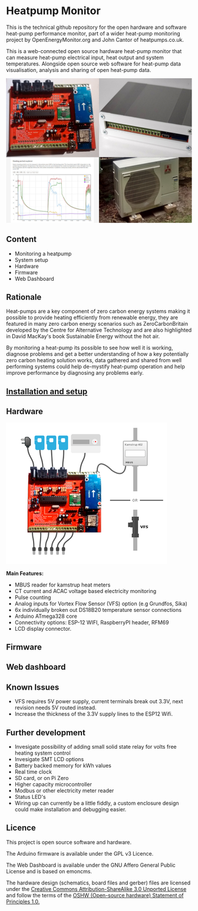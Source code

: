 # Heatpump Monitor

This is the technical github repository for the open hardware and software heat-pump performance monitor, part of a wider heat-pump monitoring project by OpenEnergyMonitor.org and John Cantor of heatpumps.co.uk.

This is a web-connected open source hardware heat-pump monitor that can measure heat-pump electrical input, heat output and system temperatures. Alongside open source web software for heat-pump data visualisation, analysis and sharing of open heat-pump data.

![Heatpump monitor](images/topgraphic.jpg)

## Content

- Monitoring a heatpump
- System setup
- Hardware
- Firmware
- Web Dashboard

## Rationale

Heat-pumps are a key component of zero carbon energy systems making it possible to provide heating efficiently from renewable energy, they are featured in many zero carbon energy scenarios such as ZeroCarbonBritain developed by the Centre for Alternative Technology and are also highlighted in David MacKay's book Sustainable Energy without the hot air.

By monitoring a heat-pump its possible to see how well it is working, diagnose problems and get a better understanding of how a key potentially zero carbon heating solution works, data gathered and shared from well performing systems could help de-mystify heat-pump operation and help improve performance by diagnosing any problems early.

## [Installation and setup](installation.md)

## Hardware

![Heatpump monitor](images/HPgraphic.png)

**Main Features:**

- MBUS reader for kamstrup heat meters
- CT current and ACAC voltage based electricity monitoring 
- Pulse counting 
- Analog inputs for Vortex Flow Sensor (VFS) option (e.g Grundfos, Sika) 
- 6x individually broken out DS18B20 temperature sensor connections 
- Arduino ATmega328 core 
- Connectivity options: ESP-12 WIFI, RaspberryPI header, RFM69 
- LCD display connector.

## Firmware

## Web dashboard

## Known Issues

- VFS requires 5V power supply, current terminals break out 3.3V, next revision needs 5V routed instead.
- Increase the thickness of the 3.3V supply lines to the ESP12 Wifi.

## Further development

- Invesigate possibility of adding small solid state relay for volts free heating system control
- Invesigate SMT LCD options
- Battery backed memory for kWh values
- Real time clock
- SD card, or on Pi Zero
- Higher capacity microcontroller
- Modbus or other electricity meter reader
- Status LED's
- Wiring up can currently be a little fiddly, a custom enclosure design could make installation and debugging easier.

## Licence

This project is open source software and hardware.

The Arduino firmware is available under the GPL v3 Licence. 

The Web Dashboard is available under the GNU Affero General Public License and is based on emoncms.

The hardware design (schematics, board files and gerber) files are licensed under the [Creative Commons Attribution-ShareAlike 3.0 Unported License](http://creativecommons.org/licenses/by-sa/3.0/) and follow the terms of the [OSHW (Open-source hardware) Statement of Principles 1.0.](http://freedomdefined.org/OSHW)

